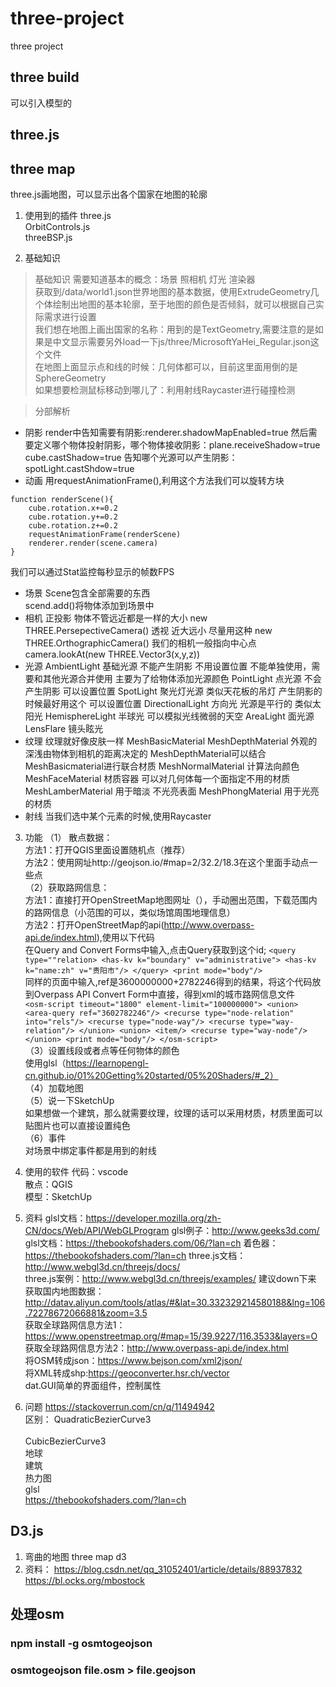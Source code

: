 # three-project
three  project 

## three build
可以引入模型的

## three.js

## three map
three.js画地图，可以显示出各个国家在地图的轮廓 

1. 使用到的插件 
three.js </br>
OrbitControls.js </br>
threeBSP.js </br>


2. 基础知识  
> 基础知识
需要知道基本的概念：场景 照相机 灯光 渲染器 </br>
获取到/data/world1.json世界地图的基本数据，使用ExtrudeGeometry几个体绘制出地图的基本轮廓，至于地图的颜色是否倾斜，就可以根据自己实际需求进行设置 </br>
我们想在地图上画出国家的名称：用到的是TextGeometry,需要注意的是如果是中文显示需要另外load一下js/three/MicrosoftYaHei_Regular.json这个文件</br>
在地图上面显示点和线的时候：几何体都可以，目前这里面用倒的是SphereGeometry </br> 
如果想要检测鼠标移动到哪儿了：利用射线Raycaster进行碰撞检测 </br>

> 分部解析
+ 阴影
render中告知需要有阴影:renderer.shadowMapEnabled=true
然后需要定义哪个物体投射阴影，哪个物体接收阴影：plane.receiveShadow=true cube.castShadow=true
告知哪个光源可以产生阴影：spotLight.castShdow=true
+ 动画
用requestAnimationFrame(),利用这个方法我们可以旋转方块
```
function renderScene(){
    cube.rotation.x+=0.2
    cube.rotation.y+=0.2
    cube.rotation.z+=0.2
    requestAnimationFrame(renderScene)
    renderer.render(scene.camera)
}
```
我们可以通过Stat监控每秒显示的帧数FPS
+ 场景
Scene包含全部需要的东西</br>
scend.add()将物体添加到场景中</br>
+ 相机
正投影 物体不管远近都是一样的大小 new THREE.PersepectiveCamera()
透视 近大远小 尽量用这种    new THREE.OrthographicCamera()
我们的相机一般指向中心点 camera.lookAt(new THREE.Vector3(x,y,z))
+ 光源
AmbientLight 基础光源 不能产生阴影 不用设置位置 不能单独使用，需要和其他光源合并使用 主要为了给物体添加光源颜色 
PointLight 点光源  不会产生阴影 可以设置位置 
SpotLight 聚光灯光源 类似天花板的吊灯 产生阴影的时候最好用这个 可以设置位置 
DirectionalLight 方向光 光源是平行的 类似太阳光
HemisphereLight 半球光 可以模拟光线微弱的天空
AreaLight 面光源
LensFlare 镜头眩光
+ 纹理
纹理就好像皮肤一样
MeshBasicMaterial
MeshDepthMaterial 外观的深浅由物体到相机的距离决定的 MeshDepthMaterial可以结合MeshBasicmaterial进行联合材质
MeshNormalMaterial 计算法向颜色
MeshFaceMaterial 材质容器 可以对几何体每一个面指定不用的材质
MeshLamberMaterial 用于暗淡 不光亮表面
MeshPhongMaterial 用于光亮的材质
+ 射线
当我们选中某个元素的时候,使用Raycaster


3. 功能
（1） 散点数据：</br>
    方法1：打开QGIS里面设置随机点（推荐）</br>
    方法2：使用网址http://geojson.io/#map=2/32.2/18.3在这个里面手动点一些点</br>
（2）获取路网信息： </br>
    方法1：直接打开OpenStreetMap地图网址（），手动圈出范围，下载范围内的路网信息（小范围的可以，类似场馆周围地理信息） </br>
    方法2：打开OpenStreetMap的api(http://www.overpass-api.de/index.html),使用以下代码</br>
        在Query and Convert Forms中输入,点击Query获取到<relation id="2782246">这个id;
        ```
        <query type=""relation>
        <has-kv k="boundary" v="administrative">
        <has-kv k="name:zh" v="贵阳市"/>
        </query>
        <print mode="body"/>
        ```</br>
        同样的页面中输入,ref是3600000000+2782246得到的结果，将这个代码放到Overpass API Convert Form中直接，得到xml的城市路网信息文件</br>
        ```
        <osm-script timeout="1800" element-limit="100000000">
        <union>
            <area-query ref="3602782246"/>
            <recurse type="node-relation" into="rels"/>
            <recurse type="node-way"/>
            <recurse type="way-relation"/>
        </union>
        <union>
            <item/>
            <recurse type="way-node"/>
        </union>
        <print mode="body"/>
        </osm-script>
        ```</br>
（3）设置线段或者点等任何物体的颜色 </br>
    使用glsl（https://learnopengl-cn.github.io/01%20Getting%20started/05%20Shaders/#_2）</br>
（4）加载地图</br>
（5）说一下SketchUp</br>
    如果想做一个建筑，那么就需要纹理，纹理的话可以采用材质，材质里面可以贴图片也可以直接设置纯色</br>
（6）事件</br>
    对场景中绑定事件都是用到的射线</br>

4. 使用的软件
代码：vscode</br>
散点：QGIS</br>
模型：SketchUp</br>

5. 资料
glsl文档：https://developer.mozilla.org/zh-CN/docs/Web/API/WebGLProgram
glsl例子：http://www.geeks3d.com/
glsl文档：https://thebookofshaders.com/06/?lan=ch
着色器：https://thebookofshaders.com/?lan=ch
three.js文档：http://www.webgl3d.cn/threejs/docs/ </br>
three.js案例：http://www.webgl3d.cn/threejs/examples/ 建议down下来 </br>
获取国内地图数据：http://datav.aliyun.com/tools/atlas/#&lat=30.332329214580188&lng=106.72278672066881&zoom=3.5 </br>
获取全球路网信息方法1：https://www.openstreetmap.org/#map=15/39.9227/116.3533&layers=O </br>
获取全球路网信息方法2：http://www.overpass-api.de/index.html </br>
将OSM转成json：https://www.bejson.com/xml2json/</br>
将XML转成shp:https://geoconverter.hsr.ch/vector</br>
dat.GUI简单的界面组件，控制属性 

6. 问题
https://stackoverrun.com/cn/q/11494942</br>
区别：
    QuadraticBezierCurve3 </br>  
    CubicBezierCurve3</br>
地球</br>
建筑</br>
热力图</br>
glsl</br>
https://thebookofshaders.com/?lan=ch</br>

## D3.js
1. 弯曲的地图
three map d3    </br>
2. 资料：
https://blog.csdn.net/qq_31052401/article/details/88937832</br>
https://bl.ocks.org/mbostock</br>

## 处理osm
### npm install -g osmtogeojson
### osmtogeojson file.osm > file.geojson
    








